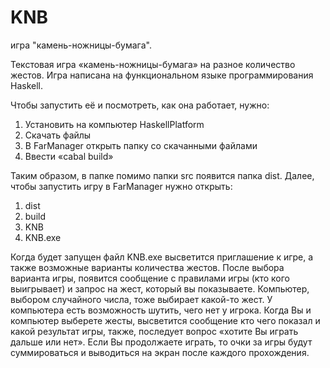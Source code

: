 # KNB
игра "камень-ножницы-бумага".

Текстовая игра «камень-ножницы-бумага» на разное количество жестов.
Игра написана на функциональном языке программирования Haskell.

Чтобы запустить её и посмотреть, как она работает, нужно:
1)	Установить на компьютер HaskellPlatform
2)	Скачать файлы
3)	В FarManager открыть папку со скачанными файлами
4)	Ввести «cabal build»

Таким образом, в папке помимо папки src появится папка dist.
Далее, чтобы запустить игру в FarManager нужно открыть: 
1)	dist
2)	build
3)	KNB
4)	KNB.exe

Когда будет запущен файл KNB.exe высветится приглашение к игре, а также возможные варианты количества жестов. После выбора варианта игры, появится сообщение с правилами игры (кто кого выигрывает) и запрос на жест, который вы показываете. Компьютер, выбором случайного числа, тоже выбирает какой-то жест. У компьютера есть возможность шутить, чего нет у игрока. Когда Вы и компьютер выберете жесты, высветится сообщение кто чего показал и какой результат игры, также, последует вопрос «хотите Вы играть дальше или нет». Если Вы продолжаете играть, то очки за игры будут суммироваться и выводиться на экран после каждого прохождения.   


